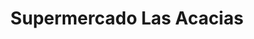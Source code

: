 ---
title: "Supermercado Las Acacias"
url: /new-orleans/supermercado-las-acacias/
shop: Lebensmittel
---